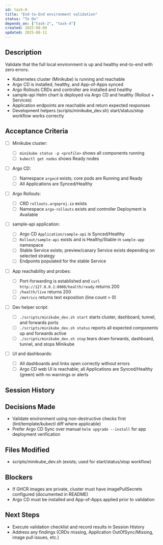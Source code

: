```yaml
---
id: task-8
title: "End-to-End environment validation"
status: "To Do"
depends_on: ["task-2", "task-4"]
created: 2025-08-09
updated: 2025-08-11
---
```


## Description

Validate that the full local environment is up and healthy end-to-end with zero errors:

- Kubernetes cluster (Minikube) is running and reachable
- Argo CD is installed, healthy, and App-of-Apps synced
- Argo Rollouts CRDs and controller are installed and healthy
- sample-api Helm chart is deployed via Argo CD and healthy (Rollout + Services)
- Application endpoints are reachable and return expected responses
- Development helpers (scripts/minikube_dev.sh) start/status/stop workflow works correctly

## Acceptance Criteria

- [ ] Minikube cluster:
  - [ ] `minikube status -p <profile>` shows all components running
  - [ ] `kubectl get nodes` shows Ready nodes
- [ ] Argo CD:
  - [ ] Namespace `argocd` exists; core pods are Running and Ready
  - [ ] All Applications are Synced/Healthy
- [ ] Argo Rollouts:
  - [ ] CRD `rollouts.argoproj.io` exists
  - [ ] Namespace `argo-rollouts` exists and controller Deployment is Available
- [ ] sample-api application:
  - [ ] Argo CD `Application/sample-api` is Synced/Healthy
  - [ ] `Rollout/sample-api` exists and is Healthy/Stable in `sample-app` namespace
  - [ ] Stable Service exists; preview/canary Service exists depending on selected strategy
  - [ ] Endpoints populated for the stable Service
- [ ] App reachability and probes:
  - [ ] Port-forwarding is established and `curl http://127.0.0.1:8000/health/ready` returns 200
  - [ ] `/health/live` returns 200
  - [ ] `/metrics` returns text exposition (line count > 0)
- [ ] Dev helper script:

  - [ ] `./scripts/minikube_dev.sh start` starts cluster, dashboard, tunnel, and forwards ports
  - [ ] `./scripts/minikube_dev.sh status` reports all expected components up and forwards active
  - [ ] `./scripts/minikube_dev.sh stop` tears down forwards, dashboard, tunnel, and stops Minikube

- [ ] UI and dashboards:
  - [ ] All dashboards and links open correctly without errors
  - [ ] Argo CD web UI is reachable; all Applications are Synced/Healthy (green) with no warnings or alerts

## Session History

<!-- Update with timestamps and outcomes of validation runs -->

## Decisions Made

- Validate environment using non-destructive checks first (lint/template/kubectl diff where applicable)
- Prefer Argo CD Sync over manual `helm upgrade --install` for app deployment verification

## Files Modified

- scripts/minikube_dev.sh (exists; used for start/status/stop workflow)

## Blockers

- If GHCR images are private, cluster must have imagePullSecrets configured (documented in README)
- Argo CD must be installed and App-of-Apps applied prior to validation

## Next Steps

- Execute validation checklist and record results in Session History
- Address any findings (CRDs missing, Application OutOfSync/Missing, image pull issues, etc.)
